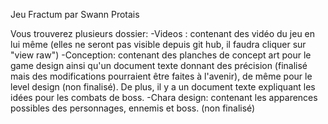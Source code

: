 Jeu Fractum par Swann Protais

Vous trouverez plusieurs dossier:
-Videos : contenant des vidéo du jeu en lui même (elles ne seront pas visible depuis git hub, il faudra cliquer sur "view raw")
-Conception: contenant des planches de concept art pour le game design ainsi qu'un document texte donnant des précision (finalisé mais des modifications pourraient être faites à l'avenir), de même pour le level design (non finalisé). De plus, il y a un document texte expliquant les idées pour les combats de boss.
-Chara design: contenant les apparences possibles des personnages, ennemis et boss. (non finalisé)



